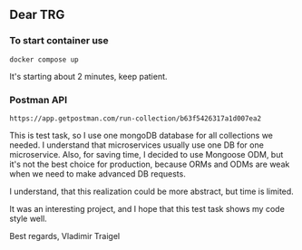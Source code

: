 ## Dear TRG

### To start container use
```
docker compose up
```
It's starting about 2 minutes, keep patient.

### Postman API
```
https://app.getpostman.com/run-collection/b63f5426317a1d007ea2
```

This is test task, so I use one mongoDB database for all 
collections we needed. I understand that microservices usually
use one DB for one microservice. Also, for saving time, I 
decided to use Mongoose ODM, but it's not the best choice 
for production, because ORMs and ODMs are weak when we need 
to make advanced DB requests.

I understand, that this realization could be more abstract, 
but time is limited.

It was an interesting project, and I hope that this test task 
shows my code style well.

Best regards,
Vladimir Traigel
